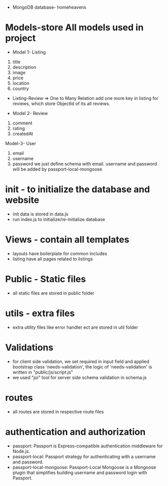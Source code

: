 * MongoDB database- homeheavens
# Models-store All models used in project
   * Model 1- Listing 
   1. title
   2. description
   3. image
   4. price
   5. location
   6. country
   
   * Listing-Review => One to Many Relation
   add one more key in listing for reviews, which store ObjectId of its all reviews.

   * Model 2- Review
   1. comment 
   2. rating
   3. createdAt 

   Model-3- User
   1. email
   2. username
   3. password
   we just define schema with email. username and password will be added by passport-local-mongoose

# init - to initialize the database and website
   * init data is stored in data.js
   * run index.js to initialize/re-initialize database

# Views - contain all templates
   * layouts have boilerplate for common includes
   * listing have all pages related to listings

# Public - Static files
   * all static files are stored in public folder 

# utils - extra files
   * extra utility files like error handler ect are stored in util folder 

# Validations
   * for client side validation, we set required in input field and applied bootstrap class 'needs-validation', the logic of 'needs-validation' is written in "public/js/script.js" 
   * we used "joi" tool for server side schema validation in schema.js

# routes 
   * all routes are stored in respective route files

# authentication and authorization
   * passport: Passport is Express-compatible authentication middleware for Node.js.
   * passport-local: Passport strategy for authenticating with a username and password.
   * passport-local-mongoose: Passport-Local Mongoose is a Mongoose plugin that simplifies building username and password login with Passport.

